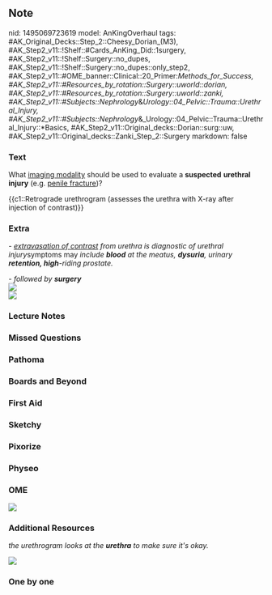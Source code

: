 ## Note
nid: 1495069723619
model: AnKingOverhaul
tags: #AK_Original_Decks::Step_2::Cheesy_Dorian_(M3), #AK_Step2_v11::!Shelf::#Cards_AnKing_Did::1surgery, #AK_Step2_v11::!Shelf::Surgery::no_dupes, #AK_Step2_v11::!Shelf::Surgery::no_dupes::only_step2, #AK_Step2_v11::#OME_banner::Clinical::20_Primer:_Methods_for_Success, #AK_Step2_v11::#Resources_by_rotation::Surgery::uworld::dorian, #AK_Step2_v11::#Resources_by_rotation::Surgery::uworld::zanki, #AK_Step2_v11::#Subjects::Nephrology_&_Urology::04_Pelvic::Trauma::Urethral_Injury, #AK_Step2_v11::#Subjects::Nephrology_&_Urology::04_Pelvic::Trauma::Urethral_Injury::*Basics, #AK_Step2_v11::Original_decks::Dorian::surg::uw, #AK_Step2_v11::Original_decks::Zanki_Step_2::Surgery
markdown: false

### Text
What <u>imaging modality</u> should be used to evaluate a
<b>suspected</b> <b>urethral injury</b> (e.g. <u>penile
fracture</u>)?
<div>
  {{c1::Retrograde urethrogram (assesses the urethra with X-ray
  after injection of contrast)}}
</div>

### Extra
<i>- <u>extravasation of contrast</u> from urethra is diagnostic of
urethral injury</i>symptoms may <i>include <b>blood</b> at the
meatus, <b>dysuria</b>, urinary <b>retention, high</b>-riding
prostate.</i>
<div>
  <div>
    <i>- followed by <b>surgery</b></i>
  </div>
  <div>
    <i><b><img src="paste-3550580744126465.jpg"></b></i>
  </div>
  <div>
    <div>
      <i><img src="paste-90546500534751.jpg"></i>
    </div>
  </div>
</div>

### Lecture Notes


### Missed Questions


### Pathoma


### Boards and Beyond


### First Aid


### Sketchy


### Pixorize


### Physeo


### OME
<div class="ome-widget">
  <a href="https://onlinemeded.org/spa/surgery?ref=anki"><img src=
  "_OME_AnkiFlashcards_Topic_3.png"></a>
</div>

### Additional Resources
<i>the urethrogram looks at the <b>urethra</b> to make sure it's
okay.</i>
<div><img class="" src="paste-1888157817634817.jpg" style=""></div>

### One by one

